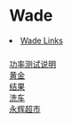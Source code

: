 # Wade
<li><a href="#WadeLinks">Wade Links</a></li>
<h3 id="user-content-WadeLinks"></h3>

<a href="http://www.ruidengkeji.com/inst/TC64.pdf" rel="nofollow">功率测试说明</a><br>
<a href="http://www.icbc.com.cn/ICBCDynamicSite/Charts/AccGold.aspx?dataType=0&dataId=901&" rel="nofollow">黄金</a><br>
<a href="http://www.ruidengkeji.com/inst/TC64.pdf" rel="nofollow">结果</a><br>
<a href="http://cloud.cheyujia.cn/wechat/login/index" rel="nofollow">洗车</a><br>
<a href="https://www.msn.com/en-us/money/stockdetails/fi-ad9gkr" rel="nofollow">永辉超市</a><br>
